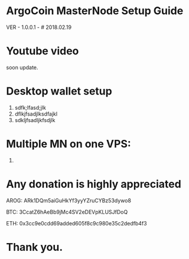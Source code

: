 # ArgoCoin MasterNode Setup Guide
VER - 1.0.0.1 - # 2018.02.19

# Youtube video
soon update.

# Desktop wallet setup
1. sdfk;lfasd;jlk
2. dflkjfsadjlksdfajkl
3. sdkljfsadljkfsdjlk

# Multiple MN on one VPS:
1. 


# Any donation is highly appreciated
AROG: ARk1DQm5aiGuHkYf3yyYZruCYBz53dywo8

BTC: 3CcatZ6hAeBb9jMc4SV2eDEVpKLUSJfDoQ

ETH: 0x3cc9e0cdd69added605f8c9c980e35c2dedfb4f3

# Thank you.

